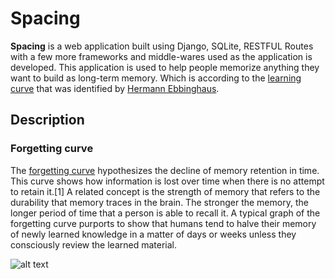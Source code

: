 # Spacing

**Spacing** is a web application built using Django, SQLite, RESTFUL Routes with a few more frameworks and middle-wares used as the application is developed. This application is used to help people memorize anything they want to build as long-term memory. Which is according to the [learning curve](https://en.wikipedia.org/wiki/Learning_curve) that was identified by [Hermann Ebbinghaus](https://en.wikipedia.org/wiki/Hermann_Ebbinghaus).

## Description

### Forgetting curve
The [forgetting curve](https://en.wikipedia.org/wiki/Forgetting_curve) hypothesizes the decline of memory retention in time. This curve shows how information is lost over time when there is no attempt to retain it.[1] A related concept is the strength of memory that refers to the durability that memory traces in the brain. The stronger the memory, the longer period of time that a person is able to recall it. A typical graph of the forgetting curve purports to show that humans tend to halve their memory of newly learned knowledge in a matter of days or weeks unless they consciously review the learned material.

![alt text](https://upload.wikimedia.org/wikipedia/commons/4/4e/ForgettingCurve.svg)
